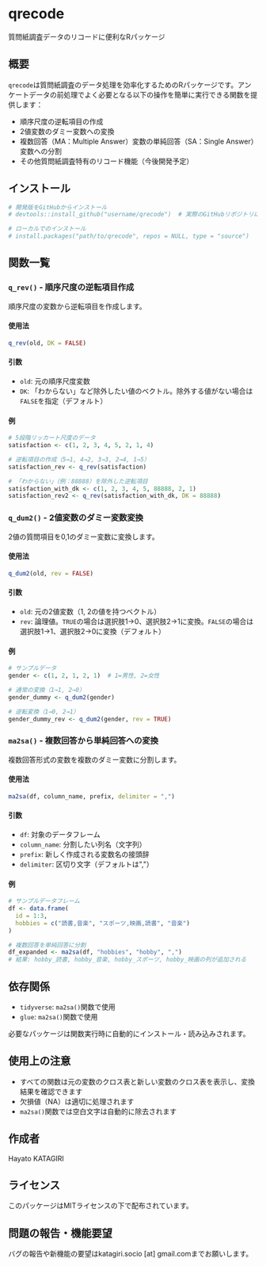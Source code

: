 # qrecode

質問紙調査データのリコードに便利なRパッケージ

## 概要

`qrecode`は質問紙調査のデータ処理を効率化するためのRパッケージです。アンケートデータの前処理でよく必要となる以下の操作を簡単に実行できる関数を提供します：

- 順序尺度の逆転項目の作成
- 2値変数のダミー変数への変換
- 複数回答（MA：Multiple Answer）変数の単純回答（SA：Single Answer）変数への分割
- その他質問紙調査特有のリコード機能（今後開発予定）

## インストール

```r
# 開発版をGitHubからインストール
# devtools::install_github("username/qrecode")  # 実際のGitHubリポジトリに置き換えてください

# ローカルでのインストール
# install.packages("path/to/qrecode", repos = NULL, type = "source")
```

## 関数一覧

### `q_rev()` - 順序尺度の逆転項目作成

順序尺度の変数から逆転項目を作成します。

#### 使用法
```r
q_rev(old, DK = FALSE)
```

#### 引数
- `old`: 元の順序尺度変数
- `DK`: 「わからない」など除外したい値のベクトル。除外する値がない場合は`FALSE`を指定（デフォルト）

#### 例
```r
# 5段階リッカート尺度のデータ
satisfaction <- c(1, 2, 3, 4, 5, 2, 1, 4)

# 逆転項目の作成（5→1, 4→2, 3→3, 2→4, 1→5）
satisfaction_rev <- q_rev(satisfaction)

# 「わからない」（例：88888）を除外した逆転項目
satisfaction_with_dk <- c(1, 2, 3, 4, 5, 88888, 2, 1)
satisfaction_rev2 <- q_rev(satisfaction_with_dk, DK = 88888)
```
### `q_dum2()` - 2値変数のダミー変数変換

2値の質問項目を0,1のダミー変数に変換します。

#### 使用法
```r
q_dum2(old, rev = FALSE)
```

#### 引数
- `old`: 元の2値変数（1, 2の値を持つベクトル）
- `rev`: 論理値。`TRUE`の場合は選択肢1→0、選択肢2→1に変換。`FALSE`の場合は選択肢1→1、選択肢2→0に変換（デフォルト）

#### 例
```r
# サンプルデータ
gender <- c(1, 2, 1, 2, 1)  # 1=男性, 2=女性

# 通常の変換（1→1, 2→0）
gender_dummy <- q_dum2(gender)

# 逆転変換（1→0, 2→1）
gender_dummy_rev <- q_dum2(gender, rev = TRUE)
```

### `ma2sa()` - 複数回答から単純回答への変換

複数回答形式の変数を複数のダミー変数に分割します。

#### 使用法
```r
ma2sa(df, column_name, prefix, delimiter = ",")
```

#### 引数
- `df`: 対象のデータフレーム
- `column_name`: 分割したい列名（文字列）
- `prefix`: 新しく作成される変数名の接頭辞
- `delimiter`: 区切り文字（デフォルトは","）

#### 例
```r
# サンプルデータフレーム
df <- data.frame(
  id = 1:3,
  hobbies = c("読書,音楽", "スポーツ,映画,読書", "音楽")
)

# 複数回答を単純回答に分割
df_expanded <- ma2sa(df, "hobbies", "hobby", ",")
# 結果: hobby_読書, hobby_音楽, hobby_スポーツ, hobby_映画の列が追加される
```

## 依存関係

- `tidyverse`: `ma2sa()`関数で使用
- `glue`: `ma2sa()`関数で使用

必要なパッケージは関数実行時に自動的にインストール・読み込みされます。

## 使用上の注意

- すべての関数は元の変数のクロス表と新しい変数のクロス表を表示し、変換結果を確認できます
- 欠損値（NA）は適切に処理されます
- `ma2sa()`関数では空白文字は自動的に除去されます

## 作成者

Hayato KATAGIRI

## ライセンス

このパッケージはMITライセンスの下で配布されています。

## 問題の報告・機能要望

バグの報告や新機能の要望はkatagiri.socio [at]  gmail.comまでお願いします。
